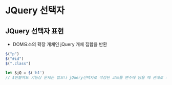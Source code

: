 # JQuery 선택자

## JQuery 선택자 표현
- DOM요소의 확장 개체인 jQuery 개체 집합을 반환

```js
$("p")
$("#id")
$(".class")

let $jQ = $('h1')
// $안붙여도 기능상 문제는 없으나 jQuery선택자로 작성된 코드를 변수에 담을 때 관례로 사용
```

